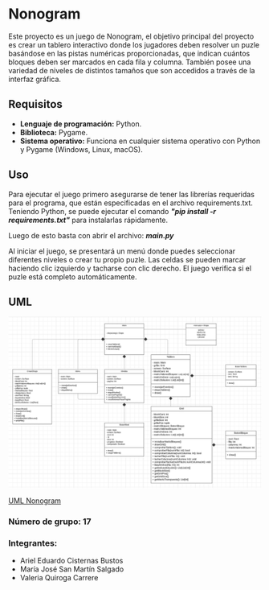 # Nonogram

Este proyecto es un juego de Nonogram, el objetivo principal del proyecto es crear un tablero interactivo donde los jugadores deben resolver un puzle basándose en las pistas numéricas proporcionadas, que indican cuántos bloques deben ser marcados en cada fila y columna. También posee una variedad de niveles de distintos tamaños que son accedidos a través de la interfaz gráfica.  


## Requisitos

- **Lenguaje de programación:** Python.
- **Biblioteca:** Pygame.
- **Sistema operativo:** Funciona en cualquier sistema operativo con Python y Pygame (Windows, Linux, macOS). 

## Uso


Para ejecutar el juego primero asegurarse de tener las librerías requeridas para el programa, que están especificadas en el archivo requirements.txt. Teniendo Python, se puede ejecutar el comando __*"pip install -r requirements.txt"*__ para instalarlas rápidamente. 

Luego de esto basta con abrir el archivo: __*main.py*__


Al iniciar el juego, se presentará un menú donde puedes seleccionar diferentes niveles o crear tu propio puzle.
Las celdas se pueden marcar haciendo clic izquierdo y tacharse con clic derecho.
El juego verifica si el puzle está completo automáticamente.

## UML
![img.png](img.png)

[UML Nonogram](https://lucid.app/lucidchart/eee06729-f13f-48ba-8494-0fed7540034d/edit?viewport_loc=510%2C10%2C3169%2C1623%2CHWEp-vi-RSFO&invitationId=inv_c5365d41-b2af-44b4-a6f5-0860fdcba8db)

### Número de grupo: 17

### Integrantes: 

- Ariel Eduardo Cisternas Bustos
- María José San Martín Salgado
- Valeria Quiroga Carrere 
